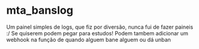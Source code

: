 # mta_banslog

Um painel simples de logs, que fiz por diversão, nunca fui de fazer paineis :/
Se quiserem podem pegar para estudos!
Podem tambem adicionar um webhook na função de quando alguem bane alguem ou dá unban
